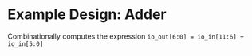 # Example Design: Adder

Combinationally computes the expression `io_out[6:0] = io_in[11:6] + io_in[5:0]`

